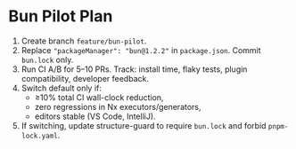 # Bun Pilot Plan

1. Create branch `feature/bun-pilot`.
2. Replace `"packageManager": "bun@1.2.2"` in `package.json`. Commit `bun.lock` only.
3. Run CI A/B for 5–10 PRs. Track: install time, flaky tests, plugin compatibility, developer feedback.
4. Switch default only if:
   - ≥10% total CI wall-clock reduction,
   - zero regressions in Nx executors/generators,
   - editors stable (VS Code, IntelliJ).
5. If switching, update structure-guard to require `bun.lock` and forbid `pnpm-lock.yaml`.
